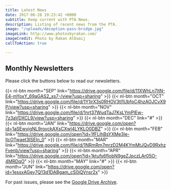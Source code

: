 ```yaml
---
title: Latest News
date: 2017-06-28 19:23:42 +0000
subtitle: Keep current with PTA News.
description: Listing of recent news from the PTA.
image: "/uploads/deception-pass-bridge.jpg"
imageLink: http://www.photosbyrakan.com/
imageCredit: Photo by Rakan AlDuaij
callToAction: true

---
```

## Monthly Newsletters

Please click the buttons below to read our newsletters.

{{< nl-btn month="SEP" link="https://drive.google.com/file/d/11XWhLn7ltN-E4-mYoxY_69aGAS2_xs7-/view?usp=sharing" >}}
{{< nl-btn month="OCT" link="https://drive.google.com/file/d/1Y1irX3s0RHOV3tl1UbfpC4hzAOJCvX9P/view?usp=sharing" >}}
{{< nl-btn month="NOV" link="https://drive.google.com/file/d/1nrt37WudTaJ7KsLYmPlEw-7z3aVDXCL9/view?usp=sharing" >}}
{{< nl-btn month="DEC" link="#" >}}
{{< nl-btn month="JAN" link="https://drive.google.com/open?id=1aSEwyigNL9royckAXsCXwl4LYKLO0DBZ" >}}
{{< nl-btn month="FEB" link="https://drive.google.com/open?id=1fFLlhBsYXMe3le-lIcOTwaet3ISEIn_0" >}}
{{< nl-btn month="MAR" link="https://drive.google.com/file/d/1NRmRm7mrzD2M4KYmMtJQvD9RxhzFvenb/view?usp=sharing" >}}
{{< nl-btn month="APR" link="https://drive.google.com/open?id=1ktufs6fIobN9geZJpczLAr05O-4MRDqO" >}}
{{< nl-btn month="MAY" link="#" >}}
{{< nl-btn month="JUN" link="https://drive.google.com/open?id=1essxAGey7Q13d1DABgam_cS0jQVnsr2x" >}}

For past issues, please see the [Google Drive Archive](https://drive.google.com/drive/folders/1NjUF3zXFrqc2J464wPtga85BsbY-nU2e?usp=sharing).